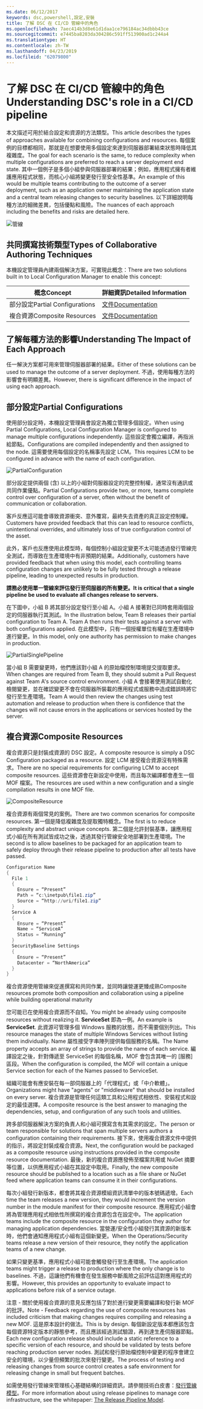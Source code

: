 ```yaml
---
ms.date: 06/12/2017
keywords: dsc,powershell,設定,安裝
title: 了解 DSC 在 CI/CD 管線中的角色
ms.openlocfilehash: 7aec414b3d8e61d1daa1ce796184ac34dbbb43ce
ms.sourcegitcommit: e7445ba8203da304286c591ff513900ad1c244a4
ms.translationtype: HT
ms.contentlocale: zh-TW
ms.lasthandoff: 04/23/2019
ms.locfileid: "62079800"
---
```

# <a name="understanding-dscs-role-in-a-cicd-pipeline"></a><span data-ttu-id="08ab7-103">了解 DSC 在 CI/CD 管線中的角色</span><span class="sxs-lookup"><span data-stu-id="08ab7-103">Understanding DSC's role in a CI/CD pipeline</span></span>

<span data-ttu-id="08ab7-104">本文描述可用於結合設定和資源的方法類型。</span><span class="sxs-lookup"><span data-stu-id="08ab7-104">This article describes the types of approaches available for combining configurations and resources.</span></span>
<span data-ttu-id="08ab7-105">每個案例的目標都相同，那就是在想要使用多個設定來達到伺服器部署結束狀態時降低其複雜度。</span><span class="sxs-lookup"><span data-stu-id="08ab7-105">The goal for each scenario is the same, to reduce complexity when multiple configurations are preferred to reach a server deployment end state.</span></span>
<span data-ttu-id="08ab7-106">其中一個例子是多個小組參與伺服器部署的結果；例如，應用程式擁有者維護應用程式狀態，而核心小組將變更發行至安全性基準。</span><span class="sxs-lookup"><span data-stu-id="08ab7-106">An example of this would be multiple teams contributing to the outcome of a server deployment, such as an application owner maintaining the application state and a central team releasing changes to security baselines.</span></span>
<span data-ttu-id="08ab7-107">以下詳細說明每種方法的細微差異，包括優點和風險。</span><span class="sxs-lookup"><span data-stu-id="08ab7-107">The nuances of each approach including the benefits and risks are detailed here.</span></span>

![管線](../images/Pipeline.jpg)

## <a name="types-of-collaborative-authoring-techniques"></a><span data-ttu-id="08ab7-109">共同撰寫技術類型</span><span class="sxs-lookup"><span data-stu-id="08ab7-109">Types of Collaborative Authoring Techniques</span></span>

<span data-ttu-id="08ab7-110">本機設定管理員內建兩個解決方案，可實現此概念：</span><span class="sxs-lookup"><span data-stu-id="08ab7-110">There are two solutions built in to Local Configuration Manager to enable this concept:</span></span>

| <span data-ttu-id="08ab7-111">概念</span><span class="sxs-lookup"><span data-stu-id="08ab7-111">Concept</span></span> | <span data-ttu-id="08ab7-112">詳細資訊</span><span class="sxs-lookup"><span data-stu-id="08ab7-112">Detailed Information</span></span>
|-|-
| <span data-ttu-id="08ab7-113">部分設定</span><span class="sxs-lookup"><span data-stu-id="08ab7-113">Partial Configurations</span></span> | [<span data-ttu-id="08ab7-114">文件</span><span class="sxs-lookup"><span data-stu-id="08ab7-114">Documentation</span></span>](../pull-server/partialConfigs.md)
| <span data-ttu-id="08ab7-115">複合資源</span><span class="sxs-lookup"><span data-stu-id="08ab7-115">Composite Resources</span></span> | [<span data-ttu-id="08ab7-116">文件</span><span class="sxs-lookup"><span data-stu-id="08ab7-116">Documentation</span></span>](../resources/authoringResourceComposite.md)

## <a name="understanding-the-impact-of-each-approach"></a><span data-ttu-id="08ab7-117">了解每種方法的影響</span><span class="sxs-lookup"><span data-stu-id="08ab7-117">Understanding The Impact of Each Approach</span></span>

<span data-ttu-id="08ab7-118">任一解決方案都可用來管理伺服器部署的結果。</span><span class="sxs-lookup"><span data-stu-id="08ab7-118">Either of these solutions can be used to manage the outcome of a server deployment.</span></span>
<span data-ttu-id="08ab7-119">不過，使用每種方法的影響會有明顯差異。</span><span class="sxs-lookup"><span data-stu-id="08ab7-119">However, there is significant difference in the impact of using each approach.</span></span>

## <a name="partial-configurations"></a><span data-ttu-id="08ab7-120">部分設定</span><span class="sxs-lookup"><span data-stu-id="08ab7-120">Partial Configurations</span></span>

<span data-ttu-id="08ab7-121">使用部分設定時，本機設定管理員會設定為獨立管理多個設定。</span><span class="sxs-lookup"><span data-stu-id="08ab7-121">When using Partial Configurations, Local Configuration Manager is configured to manage multiple configurations independently.</span></span>
<span data-ttu-id="08ab7-122">這些設定會獨立編譯，再指派給節點。</span><span class="sxs-lookup"><span data-stu-id="08ab7-122">Configurations are compiled independently and then assigned to the node.</span></span>
<span data-ttu-id="08ab7-123">這需要使用每個設定的名稱事先設定 LCM。</span><span class="sxs-lookup"><span data-stu-id="08ab7-123">This requires LCM to be configured in advance with the name of each configuration.</span></span>

![PartialConfiguration](../images/PartialConfiguration.jpg)

<span data-ttu-id="08ab7-125">部分設定提供兩個 (含) 以上的小組對伺服器設定的完整控制權，通常沒有通訊或共同作業優點。</span><span class="sxs-lookup"><span data-stu-id="08ab7-125">Partial Configurations provide two, or more, teams complete control over configuration of a server, often without the benefit of communication or collaboration.</span></span>

<span data-ttu-id="08ab7-126">客戶反應這可能會導致資源衝突、意外覆寫，最終失去資產的真正設定控制權。</span><span class="sxs-lookup"><span data-stu-id="08ab7-126">Customers have provided feedback that this can lead to resource conflicts, unintentional overrides, and ultimately loss of true configuration control of the asset.</span></span>

<span data-ttu-id="08ab7-127">此外，客戶也反應使用此模型時，每個控制小組設定變更不太可能透過發行管線完全測試，而導致在生產環境中有非預期的結果。</span><span class="sxs-lookup"><span data-stu-id="08ab7-127">Additionally, customers have provided feedback that when using this model, each controlling teams configuration changes are unlikely to be fully tested through a release pipeline, leading to unexpected results in production.</span></span>

<span data-ttu-id="08ab7-128">**請務必使用單一管線來評估發行至伺服器的所有變更。**</span><span class="sxs-lookup"><span data-stu-id="08ab7-128">**It is critical that a single pipeline be used to evaluate all changes release to servers.**</span></span>

<span data-ttu-id="08ab7-129">在下圖中，小組 B 將其部分設定發行至小組 A。小組 A 接著對已同時套用兩個設定的伺服器執行其測試。</span><span class="sxs-lookup"><span data-stu-id="08ab7-129">In the illustration below, Team B releases their partial configuration to Team A. Team A then runs their tests against a server with both configurations applied.</span></span>
<span data-ttu-id="08ab7-130">在此模型中，只有一個授權單位有權在生產環境中進行變更。</span><span class="sxs-lookup"><span data-stu-id="08ab7-130">In this model, only one authority has permission to make changes in production.</span></span>

![PartialSinglePipeline](../images/PartialSinglePipeline.jpg)

<span data-ttu-id="08ab7-132">當小組 B 需要變更時，他們應該對小組 A 的原始檔控制環境提交提取要求。</span><span class="sxs-lookup"><span data-stu-id="08ab7-132">When changes are required from Team B, they should submit a Pull Request against Team A's source control environment.</span></span>
<span data-ttu-id="08ab7-133">小組 A 會接著使用測試自動化檢閱變更，並在確認變更不會在伺服器所裝載的應用程式或服務中造成錯誤時將它發行至生產環境。</span><span class="sxs-lookup"><span data-stu-id="08ab7-133">Team A would then review the changes using test automation and release to production when there is confidence that the changes will not cause errors in the applications or services hosted by the server.</span></span>

## <a name="composite-resources"></a><span data-ttu-id="08ab7-134">複合資源</span><span class="sxs-lookup"><span data-stu-id="08ab7-134">Composite Resources</span></span>

<span data-ttu-id="08ab7-135">複合資源只是封裝成資源的 DSC 設定。</span><span class="sxs-lookup"><span data-stu-id="08ab7-135">A composite resource is simply a DSC Configuration packaged as a resource.</span></span>
<span data-ttu-id="08ab7-136">設定 LCM 接受複合資源沒有特殊需求。</span><span class="sxs-lookup"><span data-stu-id="08ab7-136">There are no special requirements for configuring LCM to accept composite resources.</span></span>
<span data-ttu-id="08ab7-137">這些資源會在新設定中使用，而且每次編譯都會產生一個 MOF 檔案。</span><span class="sxs-lookup"><span data-stu-id="08ab7-137">The resources are used within a new configuration and a single compilation results in one MOF file.</span></span>

![CompositeResource](../images/CompositeResource.jpg)

<span data-ttu-id="08ab7-139">複合資源有兩個常見的案例。</span><span class="sxs-lookup"><span data-stu-id="08ab7-139">There are two common scenarios for composite resources.</span></span>
<span data-ttu-id="08ab7-140">第一個是降低複雜度及提取獨特概念。</span><span class="sxs-lookup"><span data-stu-id="08ab7-140">The first is to reduce complexity and abstract unique concepts.</span></span>
<span data-ttu-id="08ab7-141">第二個是允許封裝基準，讓應用程式小組在所有測試皆成功之後，透過其發行管線安全地部署到生產環境。</span><span class="sxs-lookup"><span data-stu-id="08ab7-141">The second is to allow baselines to be packaged for an application team to safely deploy through their release pipeline to production after all tests have passed.</span></span>

```PowerShell
Configuration Name
{
  File 1
  {
    Ensure = “Present”
    Path = “c:\inetpub\file1.zip”
    Source = “http://uri/file1.zip”
  }
  Service A
  {
    Ensure = “Present”
    Name = “ServiceA”
    Status = “Running”
  }
  SecurityBaseline Settings
  {
    Ensure = “Present”
    Datacenter = “NorthAmerica”
  }
}
```

<span data-ttu-id="08ab7-142">複合資源使用管線來促進撰寫和共同作業，並同時讓營運更臻成熟</span><span class="sxs-lookup"><span data-stu-id="08ab7-142">Composite resources promote both composition and collaboration using a pipeline while building operational maturity</span></span>

<span data-ttu-id="08ab7-143">您可能已在使用複合資源而不自知。</span><span class="sxs-lookup"><span data-stu-id="08ab7-143">You might be already using composite resources without realizing it.</span></span>
<span data-ttu-id="08ab7-144">**ServiceSet** 即為一例。</span><span class="sxs-lookup"><span data-stu-id="08ab7-144">An example is **ServiceSet**.</span></span>
<span data-ttu-id="08ab7-145">此資源可管理多個 Windows 服務的狀態，而不需要個別列出。</span><span class="sxs-lookup"><span data-stu-id="08ab7-145">This resource manages the state of multiple Windows Services without listing them individually.</span></span>
<span data-ttu-id="08ab7-146">Name 屬性接受字串陣列提供每個服務的名稱。</span><span class="sxs-lookup"><span data-stu-id="08ab7-146">The Name property accepts an array of strings to provide the name of each service.</span></span>
<span data-ttu-id="08ab7-147">編譯設定之後，針對傳遞至 ServiceSet 的每個名稱，MOF 會包含其唯一的 [服務] 區段。</span><span class="sxs-lookup"><span data-stu-id="08ab7-147">When the configuration is compiled, the MOF will contain a unique Service section for each of the Names passed to ServiceSet.</span></span>

<span data-ttu-id="08ab7-148">組織可能會有應安裝在每一部伺服器上的「代理程式」或「中介軟體」。</span><span class="sxs-lookup"><span data-stu-id="08ab7-148">Organizations might have "agents" or "middleware" that should be installed on every server.</span></span>
<span data-ttu-id="08ab7-149">複合資源是管理任何這類工具和公用程式相依性、安裝程式和設定的最佳選擇。</span><span class="sxs-lookup"><span data-stu-id="08ab7-149">A composite resource is the best answer to managing the dependencies, setup, and configuration of any such tools and utilities.</span></span>

<span data-ttu-id="08ab7-150">跨多部伺服器解決方案的負責人和小組可撰寫含有其需求的設定。</span><span class="sxs-lookup"><span data-stu-id="08ab7-150">The person or team responsible for solutions that span multiple servers authors a configuration containing their requirements.</span></span>
<span data-ttu-id="08ab7-151">接下來，使用複合資源文件中提供的指示，將設定封裝成複合資源。</span><span class="sxs-lookup"><span data-stu-id="08ab7-151">Next, the configuration would be packaged as a composite resource using instructions provided in the composite resource documentation.</span></span>
<span data-ttu-id="08ab7-152">最後，新的複合資源應發佈至檔案共用或 NuGet 摘要等位置，以供應用程式小組在其設定中取用。</span><span class="sxs-lookup"><span data-stu-id="08ab7-152">Finally, the new composite resource should be published to a location such as a file share or NuGet feed where application teams can consume it in their configurations.</span></span>

<span data-ttu-id="08ab7-153">每次小組發行新版本，都會將其複合資源模組資訊清單中的版本號碼遞增。</span><span class="sxs-lookup"><span data-stu-id="08ab7-153">Each time the team releases a new version, they would increment the version number in the module manifest for their composite resource.</span></span>
<span data-ttu-id="08ab7-154">應用程式小組會將為管理應用程式相依性所撰寫的複合資源包含在設定中。</span><span class="sxs-lookup"><span data-stu-id="08ab7-154">The application teams include the composite resource in the configuration they author for managing application dependencies.</span></span>
<span data-ttu-id="08ab7-155">當營運/安全性小組發行其資源的新版本時，他們會通知應用程式小組有這個新變更。</span><span class="sxs-lookup"><span data-stu-id="08ab7-155">When the Operations/Security teams release a new version of their resource, they notify the application teams of a new change.</span></span>

<span data-ttu-id="08ab7-156">如果只變更基準，應用程式小組可能會觸發發行至生產環境。</span><span class="sxs-lookup"><span data-stu-id="08ab7-156">The application teams might trigger a release to production where the only change is to baselines.</span></span>
<span data-ttu-id="08ab7-157">不過，這讓他們有機會在發生服務中斷風險之前評估這對應用程式的影響。</span><span class="sxs-lookup"><span data-stu-id="08ab7-157">However, this provides an opportunity to evaluate impact to applications before risk of a service outage.</span></span>

<span data-ttu-id="08ab7-158">注意 - 關於使用複合資源的意見反應包括了對於進行變更需要編譯和發行新 MOF 的批評。</span><span class="sxs-lookup"><span data-stu-id="08ab7-158">Note - Feedback regarding the use of composite resources has included criticism that making changes requires compiling and releasing a new MOF.</span></span>
<span data-ttu-id="08ab7-159">這是原本設計的做法。</span><span class="sxs-lookup"><span data-stu-id="08ab7-159">This is by design.</span></span>
<span data-ttu-id="08ab7-160">每個新設定版本都應該包含每個資源特定版本的靜態參考，而且應該經過測試驗證，再到達生產伺服器節點。</span><span class="sxs-lookup"><span data-stu-id="08ab7-160">Each new configuration release should include a static reference to a specific version of each resource, and should be validated by tests before reaching production server nodes.</span></span>
<span data-ttu-id="08ab7-161">測試和發行原始檔控制中變更的程序會建立安全的環境，以少量但頻繁的批次來發行變更。</span><span class="sxs-lookup"><span data-stu-id="08ab7-161">The process of testing and releasing changes from source control creates a safe environment for releasing change in small but frequent batches.</span></span>

<span data-ttu-id="08ab7-162">如需使用發行管線來管理核心基礎結構的詳細資訊，請參閱技術白皮書：[發行管線模型](../further-reading/whitepapers.md)。</span><span class="sxs-lookup"><span data-stu-id="08ab7-162">For more information about using release pipelines to manage core infrastructure, see the whitepaper: [The Release Pipeline Model](../further-reading/whitepapers.md).</span></span>
